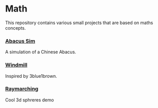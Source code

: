 # Math

This repository contains various small projects that are based on maths concepts.

### [Abacus Sim](./AbacusSim/)

A simulation of a Chinese Abacus.

### [Windmill](./Windmill/)

Inspired by 3blue1brown.

### [Raymarching](./raymarching/)

Cool 3d sphreres demo
